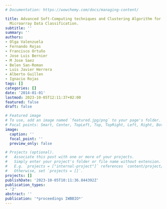```yaml
---
# Documentation: https://wowchemy.com/docs/managing-content/

title: Advanced Soft-Computing techniques and Clustering Algorithm for Gene Expression
  Microarray Data Classification.
subtitle: ''
summary: ''
authors:
- Olga Valenzuela
- Fernando Rojas
- Francisco Ortuño
- Jose Luis Bernier
- M Jose Saez
- Belen San-Roman
- Luis Javier Herrera
- Alberto Guillen
- Ignacio Rojas
tags: []
categories: []
date: '2014-01-01'
lastmod: 2023-10-05T12:11:37+02:00
featured: false
draft: false

# Featured image
# To use, add an image named `featured.jpg/png` to your page's folder.
# Focal points: Smart, Center, TopLeft, Top, TopRight, Left, Right, BottomLeft, Bottom, BottomRight.
image:
  caption: ''
  focal_point: ''
  preview_only: false

# Projects (optional).
#   Associate this post with one or more of your projects.
#   Simply enter your project's folder or file name without extension.
#   E.g. `projects = ["internal-project"]` references `content/project/deep-learning/index.md`.
#   Otherwise, set `projects = []`.
projects: []
publishDate: '2023-10-05T10:11:36.844392Z'
publication_types:
- '2'
abstract: ''
publication: '*proceedings IWBBIO*'
---
```

